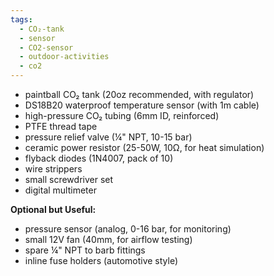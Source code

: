 ```yaml
---
tags:
  - CO₂-tank
  - sensor
  - CO2-sensor
  - outdoor-activities
  - co2
---
```


- paintball CO₂ tank (20oz recommended, with regulator)
- DS18B20 waterproof temperature sensor (with 1m cable)
- high-pressure CO₂ tubing (6mm ID, reinforced)
- PTFE thread tape
- pressure relief valve (¼" NPT, 10-15 bar)
- ceramic power resistor (25-50W, 10Ω, for heat simulation)
- flyback diodes (1N4007, pack of 10)
- wire strippers
- small screwdriver set
- digital multimeter

**Optional but Useful:**

- pressure sensor (analog, 0-16 bar, for monitoring)
- small 12V fan (40mm, for airflow testing)
- spare ¼" NPT to barb fittings
- inline fuse holders (automotive style)
